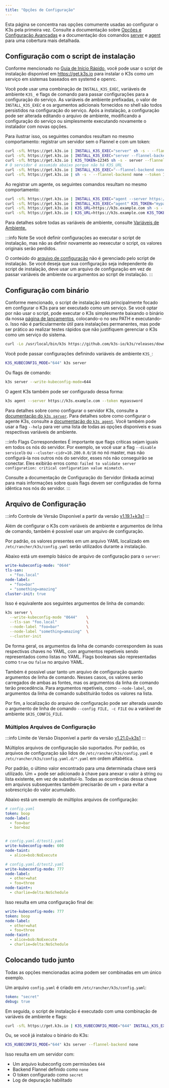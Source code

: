 ```yaml
---
title: "Opções de Configuração"
---
```


Esta página se concentra nas opções comumente usadas ao configurar o K3s pela primeira vez. Consulte a documentação sobre [Opções e Configuração Avançadas](../advanced.md) e a documentação dos comandos [server](../cli/server.md) e [agent](../cli/agent.md) para uma cobertura mais detalhada.

## Configuração com o script de instalação

Conforme mencionado no [Guia de Início Rápido](../quick-start.md), você pode usar o script de instalação disponível em https://get.k3s.io para instalar o K3s como um serviço em sistemas baseados em systemd e openrc.

Você pode usar uma combinação de `INSTALL_K3S_EXEC`, variáveis de ambiente `K3S_` e flags de comando para passar configurações para a configuração do serviço.
As variáveis de ambiente prefixadas, o valor de `INSTALL_K3S_EXEC` e os argumentos adicionais fornecidos no shell são todos persistidos na configuração do serviço. Após a instalação, a configuração pode ser alterada editando o arquivo de ambiente, modificando a configuração do serviço ou simplesmente executando novamente o instalador com novas opções.


Para ilustrar isso, os seguintes comandos resultam no mesmo comportamento: registrar um servidor sem o Flannel e com um token:

```bash
curl -sfL https://get.k3s.io | INSTALL_K3S_EXEC="server" sh -s - --flannel-backend none --token 12345
curl -sfL https://get.k3s.io | INSTALL_K3S_EXEC="server --flannel-backend none" K3S_TOKEN=12345 sh -s -
curl -sfL https://get.k3s.io | K3S_TOKEN=12345 sh -s - server --flannel-backend none
# O servidor é assumido abaixo porque não há K3S_URL
curl -sfL https://get.k3s.io | INSTALL_K3S_EXEC="--flannel-backend none --token 12345" sh -s -
curl -sfL https://get.k3s.io | sh -s - --flannel-backend none --token 12345
```

Ao registrar um agente, os seguintes comandos resultam no mesmo comportamento:

```bash
curl -sfL https://get.k3s.io | INSTALL_K3S_EXEC="agent --server https://k3s.example.com --token mypassword" sh -s -
curl -sfL https://get.k3s.io | INSTALL_K3S_EXEC="agent" K3S_TOKEN="mypassword" sh -s - --server https://k3s.example.com
curl -sfL https://get.k3s.io | K3S_URL=https://k3s.example.com sh -s - agent --token mypassword
curl -sfL https://get.k3s.io | K3S_URL=https://k3s.example.com K3S_TOKEN=mypassword sh -s - # O agente é assumido devido à presença de K3S_URL
```

Para detalhes sobre todas as variáveis de ambiente, consulte [Variáveis de Ambiente.](../reference/env-variables.md)

:::info Note
Se você definir configurações ao executar o script de instalação, mas não as definir novamente ao reexecutar o script, os valores originais serão perdidos.

O conteúdo do [arquivo de configuração](#configuration-file) não é gerenciado pelo script de instalação.
Se você deseja que sua configuração seja independente do script de instalação, deve usar um arquivo de configuração em vez de passar variáveis de ambiente ou argumentos ao script de instalação.
:::

## Configuração com binário

Conforme mencionado, o script de instalação está principalmente focado em configurar o K3s para ser executado como um serviço.
Se você optar por não usar o script, pode executar o K3s simplesmente baixando o binário da nossa [página de lançamentos](https://github.com/k3s-io/k3s/releases/latest), colocando-o no seu PATH e executando-o. Isso não é particularmente útil para instalações permanentes, mas pode ser prático ao realizar testes rápidos que não justifiquem gerenciar o K3s como um serviço do sistema.

```bash
curl -Lo /usr/local/bin/k3s https://github.com/k3s-io/k3s/releases/download/v1.26.5+k3s1/k3s; chmod a+x /usr/local/bin/k3s
```

Você pode passar configurações definindo variáveis de ambiente `K3S_`:
```bash
K3S_KUBECONFIG_MODE="644" k3s server
```

Ou flags de comando:
```bash
k3s server --write-kubeconfig-mode=644
```

O agent K3s também pode ser configurado dessa forma:
```bash
k3s agent --server https://k3s.example.com --token mypassword
```

Para detalhes sobre como configurar o servidor K3s, consulte a [documentação do `k3s server`](../cli/server.md).
Para detalhes sobre como configurar o agente K3s, consulte a [documentação do `k3s agent`](../cli/agent.md).
Você também pode usar a flag `--help` para ver uma lista de todas as opções disponíveis e suas respectivas variáveis de ambiente.

:::info Flags Correspondentes
É importante que flags críticas sejam iguais em todos os nós do servidor. Por exemplo, se você usar a flag
`--disable servicelb` ou `--cluster-cidr=10.200.0.0/16` no nó master, mas não configurá-la nos outros nós do servidor, esses nós não conseguirão se conectar. Eles exibirão erros como:
`failed to validate server configuration: critical configuration value mismatch.`

Consulte a documentação de Configuração do Servidor (linkada acima) para mais informações sobre quais flags devem ser configuradas de forma idêntica nos nós do servidor.
:::

## Arquivo de Configuração

:::info Controle de Versão
Disponível a partir da versão [v1.19.1+k3s1](https://github.com/k3s-io/k3s/releases/tag/v1.19.1%2Bk3s1)
:::

Além de configurar o K3s com variáveis de ambiente e argumentos de linha de comando, também é possível usar um arquivo de configuração.

Por padrão, os valores presentes em um arquivo YAML localizado em `/etc/rancher/k3s/config.yaml` serão utilizados durante a instalação.

Abaixo está um exemplo básico de arquivo de configuração para o `server`:

```yaml
write-kubeconfig-mode: "0644"
tls-san:
  - "foo.local"
node-label:
  - "foo=bar"
  - "something=amazing"
cluster-init: true
```

Isso é equivalente aos seguintes argumentos de linha de comando:

```bash
k3s server \
  --write-kubeconfig-mode "0644"    \
  --tls-san "foo.local"             \
  --node-label "foo=bar"            \
  --node-label "something=amazing"  \
  --cluster-init
```

De forma geral, os argumentos da linha de comando correspondem às suas respectivas chaves no YAML, com argumentos repetíveis sendo representados como listas no YAML. Flags booleanas são representadas como `true` ou `false` no arquivo YAML.

Também é possível usar tanto um arquivo de configuração quanto argumentos de linha de comando. Nesses casos, os valores serão carregados de ambas as fontes, mas os argumentos da linha de comando terão precedência. Para argumentos repetíveis, como `--node-label`, os argumentos da linha de comando substituirão todos os valores na lista.

Por fim, a localização do arquivo de configuração pode ser alterada usando o argumento de linha de comando `--config FILE, -c FILE` ou a variável de ambiente `$K3S_CONFIG_FILE`.

### Múltiplos Arquivos de Configuração

:::info Limite de Versão
Disponível a partir da versão [v1.21.0+k3s1](https://github.com/k3s-io/k3s/releases/tag/v1.21.0%2Bk3s1)
:::

Múltiplos arquivos de configuração são suportados. Por padrão, os arquivos de configuração são lidos de `/etc/rancher/k3s/config.yaml` e `/etc/rancher/k3s/config.yaml.d/*.yaml` em ordem alfabética.

Por padrão, o último valor encontrado para uma determinada chave será utilizado. Um + pode ser adicionado à chave para anexar o valor à string ou lista existente, em vez de substituí-lo. Todas as ocorrências dessa chave em arquivos subsequentes também precisarão de um + para evitar a sobrescrição do valor acumulado.

Abaixo está um exemplo de múltiplos arquivos de configuração:

```yaml
# config.yaml
token: boop
node-label:
  - foo=bar
  - bar=baz


# config.yaml.d/test1.yaml
write-kubeconfig-mode: 600
node-taint:
  - alice=bob:NoExecute

# config.yaml.d/test2.yaml
write-kubeconfig-mode: 777
node-label:
  - other=what
  - foo=three
node-taint+:
  - charlie=delta:NoSchedule

```

Isso resulta em uma configuração final de:

```yaml
write-kubeconfig-mode: 777
token: boop
node-label:
  - other=what
  - foo=three
node-taint:
  - alice=bob:NoExecute
  - charlie=delta:NoSchedule
```

## Colocando tudo junto

Todas as opções mencionadas acima podem ser combinadas em um único exemplo.

Um arquivo `config.yaml` é criado em `/etc/rancher/k3s/config.yaml`:

```yaml
token: "secret"
debug: true
```

Em seguida, o script de instalação é executado com uma combinação de variáveis de ambiente e flags:

```bash
curl -sfL https://get.k3s.io | K3S_KUBECONFIG_MODE="644" INSTALL_K3S_EXEC="server" sh -s - --flannel-backend none
```

Ou, se você já instalou o binário do K3s:
```bash
K3S_KUBECONFIG_MODE="644" k3s server --flannel-backend none
```

Isso resulta em um servidor com:
- Um arquivo kubeconfig com permissões `644`
- Backend Flannel definido como `none`
- O token configurado como `secret`
- Log de depuração habilitado
